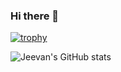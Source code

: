### Hi there 👋

<!--
**jeevanbhushetty/jeevanbhushetty** is a ✨ _special_ ✨ repository because its `README.md` (this file) appears on your GitHub profile.

Here are some ideas to get you started:

- 🔭 I’m currently working on ...
- 🌱 I’m currently learning ...
- 👯 I’m looking to collaborate on ...
- 🤔 I’m looking for help with ...
- 💬 Ask me about ...
- 📫 How to reach me: ...
- 😄 Pronouns: ...
- ⚡ Fun fact: ...
-->

[![trophy](https://github-profile-trophy.vercel.app/?username=jeevanbhushetty)](https://github.com/jeevanbhushetty/github-profile-trophy)

[Stats]: https://github-readme-stats.vercel.app/api?username=jeevanbhushetty&show_icons=true&hide=contribs,prs&cache_seconds=86400&theme=tokyonight

![Jeevan's GitHub stats](https://github-readme-stats.vercel.app/api?username=jeevanbhushetty&show_icons=true&theme=radical)




